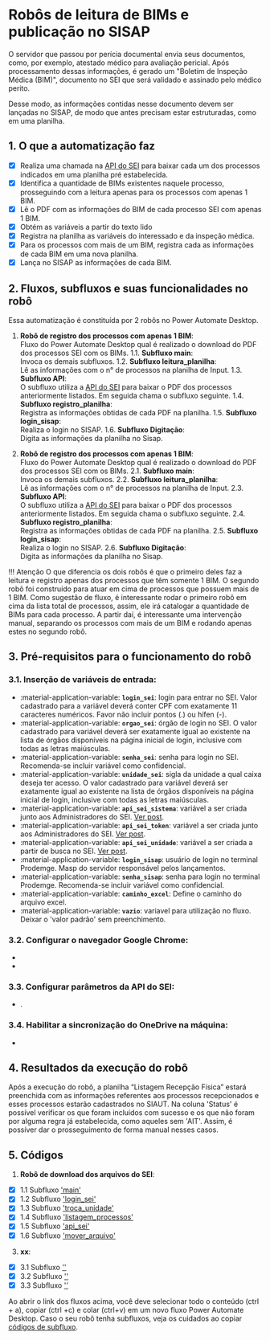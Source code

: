 # **Robôs de leitura de BIMs e publicação no SISAP**

O servidor que passou por perícia documental envia seus documentos, como, por exemplo, atestado médico para avaliação pericial. Após processamento dessas informações, é gerado um "Boletim de Inspeção Médica (BIM)", documento no SEI que será validado e assinado pelo médico perito.

Desse modo, as informações contidas nesse documento devem ser lançadas no SISAP, de modo que antes precisam estar estruturadas, como em uma planilha.

## 1. O que a automatização faz 
- [x] Realiza uma chamada na [API do SEI](https://automatiza-mg.github.io/automatizacoes/robos/consulta_procedimento_sei/) para baixar cada um dos processos indicados em uma planilha pré estabelecida.
- [X] Identifica a quantidade de BIMs existentes naquele processo, prosseguindo com a leitura apenas para os processos com apenas 1 BIM.
- [X] Lê o PDF com as informações do BIM de cada processo SEI com apenas 1 BIM.
- [X] Obtém as variáveis a partir do texto lido
- [x] Registra na planilha as variáveis do interessado e da inspeção médica.
- [x] Para os processos com mais de um BIM, registra cada as informações de cada BIM em uma nova planilha.
- [X] Lança no SISAP as informações de cada BIM. 

## 2. Fluxos, subfluxos e suas funcionalidades no robô

Essa automatização é constituída por 2 robôs no Power Automate Desktop.

1. **Robô de registro dos processos com apenas 1 BIM**:  
Fluxo do Power Automate Desktop qual é realizado o download do PDF dos processos SEI com os BIMs.
  1.1. **Subfluxo main**:   
  Invoca os demais subfluxos.
  1.2. **Subfluxo leitura_planilha**:   
  Lê as informações com o n° de processos na planilha de Input.
  1.3. **Subfluxo API**:   
  O subfluxo utiliza a [API do SEI](https://automatiza-mg.github.io/automatizacoes/robos/consulta_procedimento_sei/) para baixar o PDF dos processos anteriormente listados. Em seguida chama o subfluxo seguinte.
  1.4. **Subfluxo registro_planilha**:   
  Registra as informações obtidas de cada PDF na planilha.
  1.5. **Subfluxo login_sisap**:   
  Realiza o login no SISAP.
  1.6. **Subfluxo Digitação**:   
  Digita as informações da planilha no Sisap.

2. **Robô de registro dos processos com apenas 1 BIM**:  
Fluxo do Power Automate Desktop qual é realizado o download do PDF dos processos SEI com os BIMs.
  2.1. **Subfluxo main**:   
  Invoca os demais subfluxos.
  2.2. **Subfluxo leitura_planilha**:   
  Lê as informações com o n° de processos na planilha de Input.
  2.3. **Subfluxo API**:   
  O subfluxo utiliza a [API do SEI](https://automatiza-mg.github.io/automatizacoes/robos/consulta_procedimento_sei/) para baixar o PDF dos processos anteriormente listados. Em seguida chama o subfluxo seguinte.
  2.4. **Subfluxo registro_planilha**:   
  Registra as informações obtidas de cada PDF na planilha.
  2.5. **Subfluxo login_sisap**:   
  Realiza o login no SISAP.
  2.6. **Subfluxo Digitação**:   
  Digita as informações da planilha no Sisap.

!!! Atenção
  O que diferencia os dois robôs é que o primeiro deles faz a leitura e registro apenas dos processos que têm somente 1 BIM. O segundo robô foi construído para atuar em cima de processos que possuem mais de 1 BIM. Como sugestão de fluxo, é interessante rodar o primeiro robô em cima da lista total de processos, assim, ele irá catalogar a quantidade de BIMs para cada processo. A partir daí, é interessante uma intervenção manual, separando os processos com mais de um BIM e rodando apenas estes no segundo robô.

## 3. Pré-requisitos para o funcionamento do robô 

### 3.1. Inserção de variáveis de entrada:

  - :material-application-variable: **`login_sei`**: login para entrar no SEI. Valor cadastrado para a variável deverá conter CPF com exatamente 11 caracteres numéricos. Favor não incluir pontos (.) ou hífen (-).
  - :material-application-variable: **`orgao_sei`**: órgão de login no SEI. O valor cadastrado para variável deverá ser exatamente igual ao existente na lista de órgãos disponíveis na página inicial de login, inclusive com todas as letras maiúsculas.
  - :material-application-variable: **`senha_sei`**: senha para login no SEI. Recomenda-se incluir variável como confidencial.
  - :material-application-variable: **`unidade_sei`**: sigla da unidade a qual caixa deseja ter acesso. O valor cadastrado para variável deverá ser exatamente igual ao existente na lista de órgãos disponíveis na página inicial de login, inclusive com todas as letras maiúsculas.
  - :material-application-variable: **`api_sei_sistema`**: variável a ser criada junto aos Administradores do SEI. [Ver post](https://automatiza-mg.github.io/automatizacoes/blog/criando-sistema-e-token-no-sei-para-utilizar-o-rob%C3%B4-de-api-do-sei/).
  - :material-application-variable: **`api_sei_token`**: variável a ser criada junto aos Administradores do SEI. [Ver post](https://automatiza-mg.github.io/automatizacoes/blog/criando-sistema-e-token-no-sei-para-utilizar-o-rob%C3%B4-de-api-do-sei/). 
  - :material-application-variable: **`api_sei_unidade`**: variável a ser criada a partir de busca no SEI. [Ver post](https://automatiza-mg.github.io/automatizacoes/blog/buscando-c%C3%B3digo-da-unidade-no-sei/).
  - :material-application-variable: **`login_sisap`**: usuário de login no terminal Prodemge. Masp do servidor responsável pelos lançamentos.
  - :material-application-variable: **`senha_sisap`**: senha para login no terminal Prodemge. Recomenda-se incluir variável como confidencial.
  - :material-application-variable: **`caminho_excel`**: Define o caminho do arquivo excel. 
  - :material-application-variable: **`vazio`**: variavel para utilização no fluxo. Deixar o 'valor padrão' sem preenchimento.


### 3.2. Configurar o navegador Google Chrome: 

  - 
  - 

### 3.3. Configurar parâmetros da API do SEI: 

  - .

### 3.4. Habilitar a sincronização do OneDrive na máquina: 

  - 


## 4. Resultados da execução do robô

Após a execução do robô, a planilha “Listagem Recepção Física” estará preenchida com as informações referentes aos processos recepcionados e esses processos estarão cadastrados no SIAUT. Na coluna 'Status' é possível verificar os que foram incluídos com sucesso e os que não foram por alguma regra já estabelecida, como aqueles sem 'AIT'. Assim, é possíver dar o prosseguimento de forma manual nesses casos.

## 5. Códigos
1. **Robô de download dos arquivos do SEI**:
- [x] 1.1 Subfluxo ['main'](https://raw.githubusercontent.com/automatiza-mg/biblioteca-de-robos/refs/heads/main/robos/site/cet_recepcao_fisica/main.txt)
- [x] 1.2 Subfluxo ['login_sei'](https://raw.githubusercontent.com/automatiza-mg/biblioteca-de-robos/refs/heads/main/robos/site/cet_recepcao_fisica/login_sei.txt)
- [x] 1.3 Subfluxo ['troca_unidade'](https://raw.githubusercontent.com/automatiza-mg/biblioteca-de-robos/refs/heads/main/robos/site/cet_recepcao_fisica/troca_unidade.txt)
- [x] 1.4 Subfluxo ['listagem_processos'](https://raw.githubusercontent.com/automatiza-mg/biblioteca-de-robos/refs/heads/main/robos/site/cet_recepcao_fisica/listagem_processos.txt)
- [x] 1.5 Subfluxo ['api_sei'](https://raw.githubusercontent.com/automatiza-mg/biblioteca-de-robos/refs/heads/main/robos/site/cet_recepcao_fisica/api_sei.txt)
- [x] 1.6 Subfluxo ['mover_arquivo'](https://raw.githubusercontent.com/automatiza-mg/biblioteca-de-robos/refs/heads/main/robos/site/cet_recepcao_fisica/mover_arquivo.txt)
3. **xx**:
- [x] 3.1 Subfluxo ['']()
- [x] 3.2 Subfluxo ['']()
- [x] 3.3 Subfluxo ['']()

Ao abrir o link dos fluxos acima, você deve selecionar todo o conteúdo (ctrl + a), copiar (ctrl +c) e colar (ctrl+v) em um novo fluxo Power Automate Desktop. Caso o seu robô tenha subfluxos, veja os cuidados ao copiar [códigos de subfluxo](https://automatiza-mg.github.io/automatizacoes/blog/copiando-c%C3%B3digo-de-subfluxos-de-um-rob%C3%B4/).
